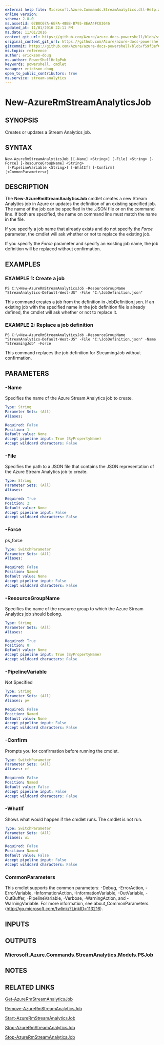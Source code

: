 ```yaml
---
external help file: Microsoft.Azure.Commands.StreamAnalytics.dll-Help.xml
online version:
schema: 2.0.0
ms.assetid: 07B0C67A-6EFA-48EB-B795-8EAA4FC83646
updated_at: 11/01/2016 22:11 PM
ms.date: 11/01/2016
content_git_url: https://github.com/Azure/azure-docs-powershell/blob/staging/azureps-cmdlets-docs/ResourceManager/AzureRM.StreamAnalytics/v1.0.12/New-AzureRmStreamAnalyticsJob.md
original_content_git_url: https://github.com/Azure/azure-docs-powershell/blob/staging/azureps-cmdlets-docs/ResourceManager/AzureRM.StreamAnalytics/v1.0.12/New-AzureRmStreamAnalyticsJob.md
gitcommit: https://github.com/Azure/azure-docs-powershell/blob/f59f3ef60bc592383812213e69fd77ba950759ed
ms.topic: reference
author: erickson-doug
ms.author: PowerShellHelpPub
keywords: powershell, cmdlet
manager: erickson-doug
open_to_public_contributors: true
ms.service: stream-analytics
---
```


# New-AzureRmStreamAnalyticsJob

## SYNOPSIS
Creates or updates a Stream Analytics job.

## SYNTAX

```
New-AzureRmStreamAnalyticsJob [[-Name] <String>] [-File] <String> [-Force] [-ResourceGroupName] <String>
 [-PipelineVariable <String>] [-WhatIf] [-Confirm] [<CommonParameters>]
```

## DESCRIPTION
The **New-AzureRmStreamAnalyticsJob** cmdlet creates a new Stream Analytics job in Azure or updates the definition of an existing specified job.
The name of the job can be specified in the .JSON file or on the command line.
If both are specified, the name on command line must match the name in the file.

If you specify a job name that already exists and do not specify the *Force* parameter, the cmdlet will ask whether or not to replace the existing job.

If you specify the *Force* parameter and specify an existing job name, the job definition will be replaced without confirmation.

## EXAMPLES

### EXAMPLE 1: Create a job
```
PS C:\>New-AzureRmStreamAnalyticsJob -ResourceGroupName "StreamAnalytics-Default-West-US" -File "C:\JobDefinition.json"
```

This command creates a job from the definition in JobDefinition.json.
If an existing job with the specified name in the job definition file is already defined, the cmdlet will ask whether or not to replace it.

### EXAMPLE 2: Replace a job definition
```
PS C:\>New-AzureRmStreamAnalyticsJob -ResourceGroupName "StreamAnalytics-Default-West-US" -File "C:\JobDefinition.json" -Name "StreamingJob" -Force
```

This command replaces the job definition for StreamingJob without confirmation.

## PARAMETERS

### -Name
Specifies the name of the Azure Stream Analytics job to create.

```yaml
Type: String
Parameter Sets: (All)
Aliases: 

Required: False
Position: 1
Default value: None
Accept pipeline input: True (ByPropertyName)
Accept wildcard characters: False
```

### -File
Specifies the path to a JSON file that contains the JSON representation of the Azure Stream Analytics job to create.

```yaml
Type: String
Parameter Sets: (All)
Aliases: 

Required: True
Position: 2
Default value: None
Accept pipeline input: False
Accept wildcard characters: False
```

### -Force
ps_force

```yaml
Type: SwitchParameter
Parameter Sets: (All)
Aliases: 

Required: False
Position: Named
Default value: None
Accept pipeline input: False
Accept wildcard characters: False
```

### -ResourceGroupName
Specifies the name of the resource group to which the Azure Stream Analytics job should belong.

```yaml
Type: String
Parameter Sets: (All)
Aliases: 

Required: True
Position: 0
Default value: None
Accept pipeline input: True (ByPropertyName)
Accept wildcard characters: False
```

### -PipelineVariable
Not Specified

```yaml
Type: String
Parameter Sets: (All)
Aliases: pv

Required: False
Position: Named
Default value: None
Accept pipeline input: False
Accept wildcard characters: False
```

### -Confirm
Prompts you for confirmation before running the cmdlet.

```yaml
Type: SwitchParameter
Parameter Sets: (All)
Aliases: cf

Required: False
Position: Named
Default value: False
Accept pipeline input: False
Accept wildcard characters: False
```

### -WhatIf
Shows what would happen if the cmdlet runs.
The cmdlet is not run.

```yaml
Type: SwitchParameter
Parameter Sets: (All)
Aliases: wi

Required: False
Position: Named
Default value: False
Accept pipeline input: False
Accept wildcard characters: False
```

### CommonParameters
This cmdlet supports the common parameters: -Debug, -ErrorAction, -ErrorVariable, -InformationAction, -InformationVariable, -OutVariable, -OutBuffer, -PipelineVariable, -Verbose, -WarningAction, and -WarningVariable. For more information, see about_CommonParameters (http://go.microsoft.com/fwlink/?LinkID=113216).

## INPUTS

## OUTPUTS

### Microsoft.Azure.Commands.StreamAnalytics.Models.PSJob

## NOTES

## RELATED LINKS

[Get-AzureRmStreamAnalyticsJob](./Get-AzureRmStreamAnalyticsJob.md)

[Remove-AzureRmStreamAnalyticsJob](./Remove-AzureRmStreamAnalyticsJob.md)

[Start-AzureRmStreamAnalyticsJob](./Start-AzureRmStreamAnalyticsJob.md)

[Stop-AzureRmStreamAnalyticsJob](./Stop-AzureRmStreamAnalyticsJob.md)

[Stop-AzureRmStreamAnalyticsJob](./Stop-AzureRmStreamAnalyticsJob.md)


